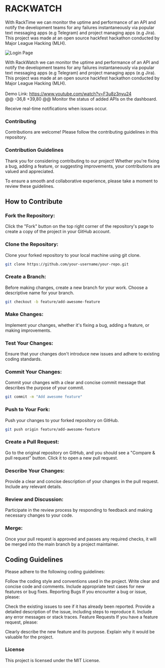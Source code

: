 # RACKWATCH
With RackTime we can monitor the uptime and performance of an API and notify the development teams for any failures instantaneously via popular text messaging apps (e.g Telegram) and project managing apps (e.g Jira). This project was made at an open source hackfest hackathon conducted by Major League Hacking (MLH).

<img align="center" alt="Login Page" src="https://github.com/Khalid-212/RACKWATCH/blob/main/frontend/src/assets/logo.png">

With RackWatch we can monitor the uptime and performance of an API and notify the development teams for any failures instantaneously via popular text messaging apps (e.g Telegram) and project managing apps (e.g Jira). This project was made at an open source hackfest hackathon conducted by Major League Hacking (MLH).
<br> <br>
Demo Link: https://www.youtube.com/watch?v=F3u8z3nyu24
<br>
@@ -36,8 +39,80 @@ Monitor the status of added APIs on the dashboard.

Receive real-time notifications when issues occur.

### Contributing
Contributions are welcome! Please follow the contributing guidelines in this repository.
### Contribution Guidelines

Thank you for considering contributing to our project! Whether you're fixing a bug, adding a feature, or suggesting improvements, your contributions are valued and appreciated.

To ensure a smooth and collaborative experience, please take a moment to review these guidelines.

## How to Contribute

### Fork the Repository: 
Click the "Fork" button on the top right corner of the repository's page to create a copy of the project in your GitHub account.

### Clone the Repository: 
Clone your forked repository to your local machine using git clone.


```bash
git clone https://github.com/your-username/your-repo.git
```
### Create a Branch: 
Before making changes, create a new branch for your work. Choose a descriptive name for your branch.

```bash
git checkout -b feature/add-awesome-feature
```

### Make Changes: 
Implement your changes, whether it's fixing a bug, adding a feature, or making improvements.

### Test Your Changes: 
Ensure that your changes don't introduce new issues and adhere to existing coding standards.

### Commit Your Changes: 
Commit your changes with a clear and concise commit message that describes the purpose of your commit.

```bash
git commit -m "Add awesome feature"
```
### Push to Your Fork: 
Push your changes to your forked repository on GitHub.

```bash
git push origin feature/add-awesome-feature
```

### Create a Pull Request: 
Go to the original repository on GitHub, and you should see a "Compare & pull request" button. Click it to open a new pull request.

### Describe Your Changes: 
Provide a clear and concise description of your changes in the pull request. Include any relevant details.

### Review and Discussion: 
Participate in the review process by responding to feedback and making necessary changes to your code.

### Merge: 
Once your pull request is approved and passes any required checks, it will be merged into the main branch by a project maintainer.

## Coding Guidelines

Please adhere to the following coding guidelines:

Follow the coding style and conventions used in the project.
Write clear and concise code and comments.
Include appropriate test cases for new features or bug fixes.
Reporting Bugs
If you encounter a bug or issue, please:

Check the existing issues to see if it has already been reported.
Provide a detailed description of the issue, including steps to reproduce it.
Include any error messages or stack traces.
Feature Requests
If you have a feature request, please:

Clearly describe the new feature and its purpose.
Explain why it would be valuable for the project.

### License
This project is licensed under the MIT License.
